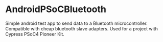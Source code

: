 AndroidPSoCBluetooth
====================

Simple android test app to send data to a Bluetooth microcontroller. Compatible with cheap bluetooth slave adapters. Used for a project with Cypress PSoC4 Pioneer Kit.
